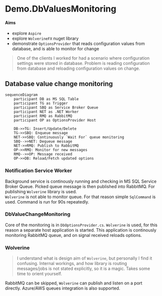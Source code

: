 # Demo.DbValuesMonitoring

#### Aims
- explore `Aspire`
- explore `WolverineFX` nuget library
- demonstrate `OptionsProvider` that reads configuration values from database, and is able to monitor for change


> One of the clients I worked for had a scenario where configuration settings were stored in database.
Problem is reading configuration from database and reloading configuration values on change. 

## Database value change monitoring

```mermaid
sequenceDiagram
    participant DB as MS SQL Table
    participant TG as Trigger
    participant SBQ as Service Broker Queue
    participant NET as .NET Worker
    participant RMQ as RabbitMQ
    participant OP as OptionsProvider Host

    DB->>TG: Insert/Update/Delete
    TG->>SBQ: Enqueue message
    NET->>SBQ: Continuously `Wait For` queue monitoring
    SBQ-->>NET: Dequeue message
    NET->>RMQ: Publish to RabbitMQ
    OP->>RMQ: Monitor for new messages
    RMQ-->>OP: Message received
    OP->>DB: Reload/Fetch updated options
```

### Notification Service Worker
Background service is continously running and checking in MS SQL Service Broker Queue. Picked queue message is then 
published into RabbitMQ. For publishing `Wolverine` library is used.  
`Wolverine` is not able to monitor queue. For that reason simple `SqlCommand` is used. Command is run for 90s repeatedly.


### DbValueChangeMonitoring
Core of the monitoring is in `DbOptionsProvider.cs`. `Wolverine` is used, for this reason a separate 
host application is started. This application is continously monitoring RabbitMQ queue, 
and on signal received reloads options. 

### Wolverine
> I understand what is design aim of `Wolverine`, but personally I find it confusing. Internal workings, and how 
library is routing messages/jobs is not stated explicitly, so it is a magic. Takes some time to orient yourself.

RabbitMQ can be skipped, `Wolverine` can publish and listen on a port directly. Azure/AWS queues integration is also supported.